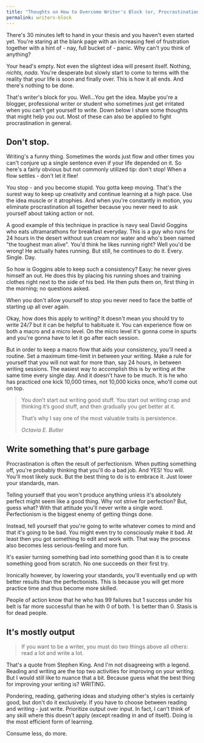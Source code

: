 ```yaml
---
title: "Thoughts on How to Overcome Writer's Block (or, Procrastination Altogether)"
permalink: writers-block
---
```


There's 30 minutes left to hand in your thesis and you haven't even started yet. You're staring at the blank page with an increasing feel of frustration together with a hint of - nay, full bucket of - panic. Why can't you think of anything? 

Your head's empty. Not even the slightest idea will present itself. Nothing, _nichts, nada_. You're desperate but slowly start to come to terms with the reality that your life is soon and finally over. This is how it all ends. And there's nothing to be done.

That's writer's block for you. Well...You get the idea. Maybe you're a blogger, professional writer or student who sometimes just get irritated when you can't get yourself to write. Down below I share some thoughts that might help you out. Most of these can also be applied to fight procrastination in general.

## Don't stop.

Writing's a funny thing. Sometimes the words just flow and other times you can't conjure up a single sentence even if your life depended on it. So here's a fairly obvious but not commonly utilized tip: don't stop! When a flow settles - don't let it flee!

You stop - and you become stupid. You gotta keep moving. That's the surest way to keep up creativity and continue learning at a high pace. Use the idea muscle or it atrophies. And when you're constantly in motion, you eliminate procrastination all together because you never need to ask yourself about taking action or not.

A good example of this technique in practice is navy seal David Goggins who eats ultramarathons for breakfast everyday. This is a guy who runs for 24 hours in the desert without sun cream nor water and who's been named "the toughest man alive". You'd think he likes running right? Well you'd be wrong! He actually hates running. But still, he continues to do it. Every. Single. Day.

So how is Goggins able to keep such a consistency? Easy: he never gives himself an out. He does this by placing his running shoes and training clothes right next to the side of his bed. He then puts them on, first thing in the morning; no questions asked.

When you don't allow yourself to stop you never need to face the battle of starting up all over again.

Okay, how does this apply to writing? It doesn't mean you should try to write 24/7 but it can be helpful to habituate it. You can experience flow on both a macro and a micro level. On the micro level it's gonna come in spurts and you're gonna have to let it go after each session.

But in order to keep a macro flow that aids your consistency, you'll need a routine. Set a maximum time-limit in between your writing. Make a rule for yourself that you will not wait for more than, say 24 hours, in between writing sessions. The easiest way to accomplish this is by writing at the same time every single day. And it doesn't have to be much. It is he who has practiced one kick 10,000 times, not 10,000 kicks once, who'll come out on top.

> You don’t start out writing good stuff. You start out writing crap and thinking it’s good stuff, and then gradually you get better at it.
> 
> That’s why I say one of the most valuable traits is persistence.
> 
> <cite>Octavia E. Butler</cite>

## Write something that's pure garbage

Procrastination is often the result of perfectionism. When putting something off, you're probably thinking that you'll do a bad job. And YES! You will. You'll most likely suck. But the best thing to do is to embrace it. Just lower your standards, man.

Telling yourself that you won't produce anything unless it's absolutely perfect might seem like a good thing. Why not strive for perfection? But, guess what? With that attitude you'll never write a single word. Perfectionism is the biggest enemy of getting things done.

Instead, tell yourself that you're going to write whatever comes to mind and that it's going to be bad. You might even try to consciously make it bad. At least then you got something to edit and work with. That way the process also becomes less serious-feeling and more fun.

It's easier turning something bad into something good than it is to create something good from scratch. No one succeeds on their first try.

Ironically however, by lowering your standards, you'll eventually end up with better results than the perfectionists. This is because you will get more practice time and thus become more skilled.

People of action know that he who has 99 failures but 1 success under his belt is far more successful than he with 0 of both. 1 is better than 0. Stasis is for dead people.

## It's mostly output

> If you want to be a writer, you must do two things above all others: read a lot and write a lot.
> 

That's a quote from Stephen King. And I'm not disagreeing with a legend. Reading and writing are the top two activities for improving on your writing. But I would still like to nuance that a bit. Because guess what the best thing for improving your writing is? WRITING.

Pondering, reading, gathering ideas and studying other's styles is certainly good, but don't do it exclusively. If you have to choose between reading and writing - just write. Prioritize output over input. In fact, I can't think of any skill where this doesn't apply (except reading in and of itself). Doing is the most efficient form of learning.

Consume less, do more.
